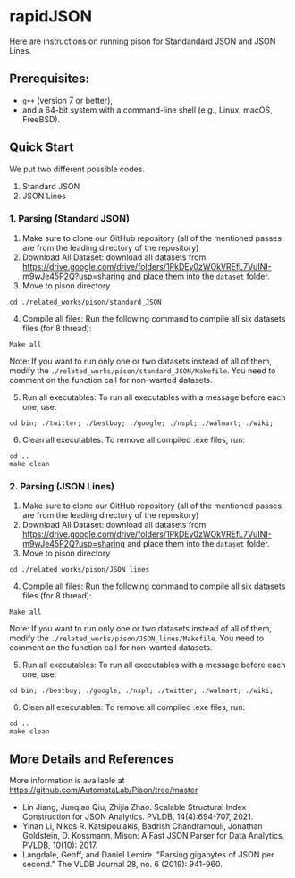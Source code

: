 # rapidJSON
Here are instructions on running pison for Standandard JSON and JSON Lines.

## Prerequisites: 
- `g++` (version 7 or better), 
- and a 64-bit system with a command-line shell (e.g., Linux, macOS, FreeBSD). 


## Quick Start
We put two different possible codes. 
1. Standard JSON
2. JSON Lines
<!-- 2. The performance of each query mentioned in the paper.   -->

### 1. Parsing (Standard JSON)
1. Make sure to clone our GitHub repository (all of the mentioned passes are from the leading directory of the repository)
2. Download All Dataset: download all datasets from https://drive.google.com/drive/folders/1PkDEy0zWOkVREfL7VuINI-m9wJe45P2Q?usp=sharing and place them into the `dataset` folder.
3. Move to pison directory
```
cd ./related_works/pison/standard_JSON
```

4. Compile all files: Run the following command to compile all six datasets files (for 8 thread):

```
Make all
```

Note: If you want to run only one or two datasets instead of all of them, modify the `./related_works/pison/standard_JSON/Makefile`. You need to comment on the function call for non-wanted datasets.


5. Run all executables: To run all executables with a message before each one, use:
```
cd bin; ./twitter; ./bestbuy; ./google; ./nspl; ./walmart; ./wiki; 
```

6. Clean all executables: To remove all compiled .exe files, run:
```
cd ..
make clean
```


### 2. Parsing (JSON Lines)
1. Make sure to clone our GitHub repository (all of the mentioned passes are from the leading directory of the repository)
2. Download All Dataset: download all datasets from https://drive.google.com/drive/folders/1PkDEy0zWOkVREfL7VuINI-m9wJe45P2Q?usp=sharing and place them into the `dataset` folder.
3. Move to pison directory
```
cd ./related_works/pison/JSON_lines
```

4. Compile all files: Run the following command to compile all six datasets files (for 8 thread):

```
Make all
```

Note: If you want to run only one or two datasets instead of all of them, modify the `./related_works/pison/JSON_lines/Makefile`. You need to comment on the function call for non-wanted datasets.


5. Run all executables: To run all executables with a message before each one, use:
```
cd bin; ./bestbuy; ./google; ./nspl; ./twitter; ./walmart; ./wiki; 
```

6. Clean all executables: To remove all compiled .exe files, run:
```
cd ..
make clean
```


## More Details and References
More information is available at https://github.com/AutomataLab/Pison/tree/master

- Lin Jiang, Junqiao Qiu, Zhijia Zhao. Scalable Structural Index Construction for JSON Analytics. PVLDB, 14(4):694-707, 2021.
- Yinan Li, Nikos R. Katsipoulakis, Badrish Chandramouli, Jonathan Goldstein, D. Kossmann. Mison: A Fast JSON Parser for Data Analytics. PVLDB, 10(10): 2017.
- Langdale, Geoff, and Daniel Lemire. "Parsing gigabytes of JSON per second." The VLDB Journal 28, no. 6 (2019): 941-960.